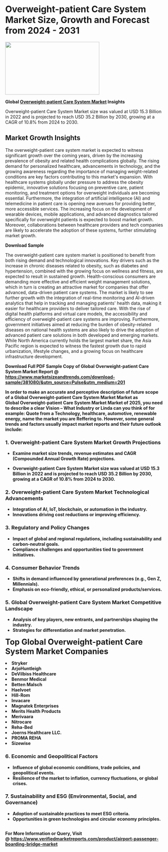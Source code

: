 <H1>Overweight-patient Care System Market Size, Growth and Forecast from 2024 - 2031</H1><img class="aligncenter size-medium wp-image-584254" src="https://thirdeyenews.in/wp-content/uploads/2024/09/Global-Market-Research-300x168.jpeg" alt="" width="300" height="168" /><p><strong>Global&nbsp;<a href="https://www.marketsizeandtrends.com/download-sample/381080/&amp;utm_source=Pulse&amp;utm_medium=201">Overweight-patient Care System Market</a> Insights</strong></p><p>Overweight-patient Care System Market size was valued at USD 15.3 Billion in 2022 and is projected to reach USD 35.2 Billion by 2030, growing at a CAGR of 10.8% from 2024 to 2030.</p><p><h2>Market Growth Insights</h2> <p>The overweight-patient care system market is expected to witness significant growth over the coming years, driven by the increasing prevalence of obesity and related health complications globally. The rising demand for personalized healthcare, advancements in technology, and the growing awareness regarding the importance of managing weight-related conditions are key factors contributing to this market's expansion. With healthcare systems globally under pressure to address the obesity epidemic, innovative solutions focusing on preventive care, patient monitoring, and treatment options for overweight individuals are becoming essential. Furthermore, the integration of artificial intelligence (AI) and telemedicine in patient care is opening new avenues for providing better, more accessible services. The increasing focus on the development of wearable devices, mobile applications, and advanced diagnostics tailored specifically for overweight patients is expected to boost market growth. Moreover, collaborations between healthcare providers and tech companies are likely to accelerate the adoption of these systems, further stimulating market growth.</p> <p><strong>Download Sample</strong></p> <p>The overweight-patient care system market is positioned to benefit from both rising demand and technological innovations. Key drivers such as the increase in chronic diseases related to obesity, such as diabetes and hypertension, combined with the growing focus on wellness and fitness, are expected to result in sustained growth. Health-conscious consumers are demanding more effective and efficient weight management solutions, which in turn is creating an attractive market for companies that offer advanced, data-driven patient care systems. The market is likely to see further growth with the integration of real-time monitoring and AI-driven analytics that help in tracking and managing patients' health data, making it easier for healthcare providers to deliver tailored care. With the rise of digital health platforms and virtual care models, the accessibility and efficiency of overweight-patient care systems are improving. Furthermore, government initiatives aimed at reducing the burden of obesity-related diseases on national health systems are also likely to drive the adoption of advanced patient care solutions in both developed and emerging markets. While North America currently holds the largest market share, the Asia Pacific region is expected to witness the fastest growth due to rapid urbanization, lifestyle changes, and a growing focus on healthcare infrastructure development. <p><strong></p><p><span class=""><strong>Download Full PDF Sample Copy of Global Overweight-patient Care System Market Report</strong> @ <a href="https://www.marketsizeandtrends.com/download-sample/381080/&amp;utm_source=Pulse&amp;utm_medium=201" target="_blank">https://www.marketsizeandtrends.com/download-sample/381080/&amp;utm_source=Pulse&amp;utm_medium=201</a></span></p><p>In order to make an accurate and perceptive description of future scope of a Global&nbsp;Overweight-patient Care System Market Market as Global&nbsp;Overweight-patient Care System Market Market of 2025, you need to describe a clear Vision &ndash; What Industry or Linda can you think of for example: Quote from a Technology, healthcare, automotive, renewable energy, name the market you are Reffering to. However, some general trends and factors usually impact market reports and their future outlook include:</p><h3>1.&nbsp;<strong>Overweight-patient Care System Market Growth Projections</strong></h3><ul><li>Examine market size trends, revenue estimates and CAGR (Compounded Annual Growth Rate) projections.</li><li><p>Overweight-patient Care System Market size was valued at USD 15.3 Billion in 2022 and is projected to reach USD 35.2 Billion by 2030, growing at a CAGR of 10.8% from 2024 to 2030.</p></li></ul><h3>2.&nbsp;<strong>Overweight-patient Care System Market Technological Advancements</strong></h3><ul><li>Integration of AI, IoT, blockchain, or automation in the industry.</li><li>Innovations driving cost reductions or improving efficiency.</li></ul><h3>3.&nbsp;<strong>Regulatory and Policy Changes</strong></h3><ul><li>Impact of global and regional regulations, including sustainability and carbon-neutral goals.</li><li>Compliance challenges and opportunities tied to government initiatives.</li></ul><h3>4.&nbsp;<strong>Consumer Behavior Trends</strong></h3><ul><li>Shifts in demand influenced by generational preferences (e.g., Gen Z, Millennials).</li><li>Emphasis on eco-friendly, ethical, or personalized products/services.</li></ul><h3>5.&nbsp;<strong>Global Overweight-patient Care System Market Competitive Landscape</strong></h3><ul><li>Analysis of key players, new entrants, and partnerships shaping the industry.</li><li>Strategies for differentiation and market penetration.</li></ul><p data-pm-slice="1 1 []"><span style="color: inherit; font-family: inherit; font-size: 25px;">Top Global Overweight-patient Care System Market Companies</span></p><div class="" data-test-id=""><p><li>Stryker</li><li> ArjoHuntleigh</li><li> DeVilbiss Healthcare</li><li> Benmor Medical</li><li> Betten Malsch</li><li> Haelvoet</li><li> Hill-Rom</li><li> Invacare</li><li> Magnatek Enterprises</li><li> Merits Health Products</li><li> Merivaara</li><li> Nitrocare</li><li> Reha-Bed</li><li> Joerns Healthcare LLC.</li><li> PROMA REHA</li><li> Sizewise</li></p></div><h3>6.&nbsp;<strong>Economic and Geopolitical Factors</strong></h3><ul><li>Influence of global economic conditions, trade policies, and geopolitical events.</li><li>Resilience of the market to inflation, currency fluctuations, or global crises.</li></ul><h3>7.&nbsp;<strong>Sustainability and ESG (Environmental, Social, and Governance)</strong></h3><ul><li>Adoption of sustainable practices to meet ESG criteria.</li><li>Opportunities in green technologies and circular economy principles.</li></ul><h2><strong style="font-size: 14px;">For More Information or Query, Visit @&nbsp;</strong><a style="background-color: #ffffff; font-size: 14px;" href="https://www.marketsizeandtrends.com/report/overweight-patient-care-system-market/" target="_blank">https://www.verifiedmarketreports.com/product/airport-passenger-boarding-bridge-market</a></h2>
